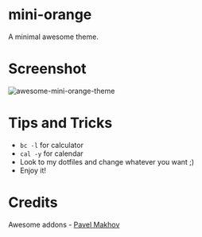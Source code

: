 # mini-orange
A minimal awesome theme.

# Screenshot
![awesome-mini-orange-theme](https://i.imgur.com/DE3fo9y.jpg)

# Tips and Tricks
- `bc -l` for calculator
- `cal -y` for calendar
- Look to my dotfiles and change whatever you want ;)
- Enjoy it!

# Credits
Awesome addons - [Pavel Makhov](https://github.com/streetturtle/awesome-wm-widgets)
